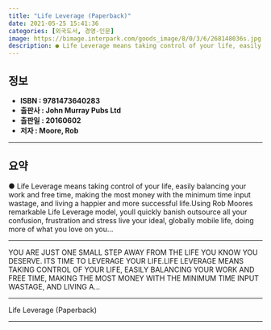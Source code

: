 ```yaml
---
title: "Life Leverage (Paperback)"
date: 2021-05-25 15:41:36
categories: [외국도서, 경영-인문]
image: https://bimage.interpark.com/goods_image/8/0/3/6/268148036s.jpg
description: ● Life Leverage means taking control of your life, easily balancing your work and free time, making the most money with the minimum time input wastage, and li
---
```


## **정보**

- **ISBN : 9781473640283**
- **출판사 : John Murray Pubs Ltd**
- **출판일 : 20160602**
- **저자 : Moore, Rob**

------



## **요약**

●  Life Leverage means taking control of your life, easily balancing your work and free time, making the most money with the minimum time input  wastage, and living a happier and more successful life.Using Rob Moores remarkable Life Leverage model, youll quickly banish  outsource all your confusion, frustration and stress  live your ideal, globally mobile life, doing more of what you love on you...

------

YOU ARE JUST ONE SMALL STEP AWAY FROM THE LIFE YOU KNOW YOU DESERVE. ITS TIME TO LEVERAGE YOUR LIFE.LIFE LEVERAGE MEANS TAKING CONTROL OF YOUR LIFE, EASILY BALANCING YOUR WORK AND FREE TIME, MAKING THE MOST MONEY WITH THE MINIMUM TIME INPUT  WASTAGE, AND LIVING A... 

------


Life Leverage (Paperback) 

------


